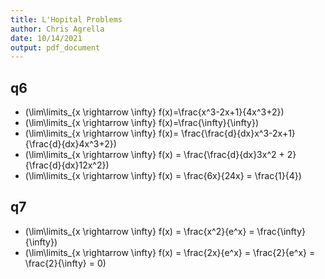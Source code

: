 ```yaml
---
title: L'Hopital Problems
author: Chris Agrella
date: 10/14/2021
output: pdf_document
---
```


## q6

- \(\lim\limits_{x \rightarrow \infty} f(x)=\frac{x^3-2x+1}{4x^3+2}\)
- \(\lim\limits_{x \rightarrow \infty} f(x)=\frac{\infty}{\infty}\)
- \(\lim\limits_{x \rightarrow \infty} f(x)= \frac{\frac{d}{dx}x^3-2x+1}{\frac{d}{dx}4x^3+2}\)
- \(\lim\limits_{x \rightarrow \infty} f(x) = \frac{\frac{d}{dx}3x^2 + 2}{\frac{d}{dx}12x^2}\)
- \(\lim\limits_{x \rightarrow \infty} f(x) = \frac{6x}{24x} = \frac{1}{4}\)

## q7

- \(\lim\limits_{x \rightarrow \infty} f(x) = \frac{x^2}{e^x} = \frac{\infty}{\infty}\)
- \(\lim\limits_{x \rightarrow \infty} f(x) = \frac{2x}{e^x} = \frac{2}{e^x} = \frac{2}{\infty} = 0\)
